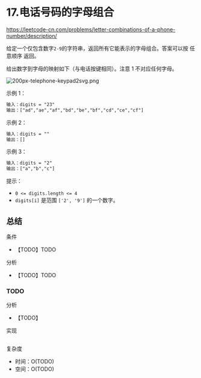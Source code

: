 # 17.电话号码的字母组合

<https://leetcode-cn.com/problems/letter-combinations-of-a-phone-number/description/>

给定一个仅包含数字`2-9`的字符串，返回所有它能表示的字母组合。答案可以按 任意顺序 返回。

给出数字到字母的映射如下（与电话按键相同）。注意 1 不对应任何字母。

![200px-telephone-keypad2svg.png](https://assets.leetcode-cn.com/aliyun-lc-upload/uploads/2021/11/09/200px-telephone-keypad2svg.png)

示例 1：

```txt
输入：digits = "23"
输出：["ad","ae","af","bd","be","bf","cd","ce","cf"]
```

示例 2：

```txt
输入：digits = ""
输出：[]
```

示例 3：

```txt
输入：digits = "2"
输出：["a","b","c"]
```

提示：

- `0 <= digits.length <= 4`
- `digits[i]` 是范围 `['2', '9']` 的一个数字。

## 总结

条件

- 【TODO】TODO

分析

- 【TODO】TODO

### TODO

分析

- 【TODO】

实现

```TODO
```

复杂度

- 时间：O(TODO)
- 空间：O(TODO)
